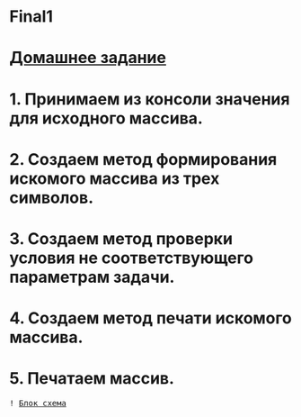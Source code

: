 # Final1
# [Домашнее задание](https://gbcdn.mrgcdn.ru/uploads/asset/4283449/attachment/1251e74b703108ee483caaa98787097d.png "Домашнее задание")

# 1. Принимаем из консоли значения для исходного массива.
# 2. Создаем метод формирования искомого массива из трех символов.
# 3. Создаем метод проверки условия не соответствующего параметрам задачи.
# 4. Создаем метод печати искомого массива.
# 5. Печатаем массив.

<kbd>!
[Блок схема](final1.jpg)
</kbd>


